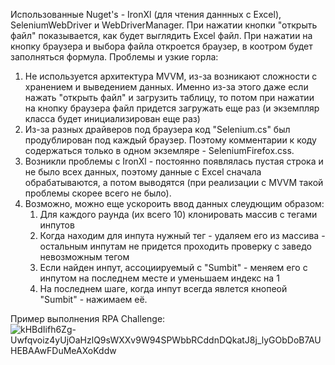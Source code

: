 Использованные Nuget's - IronXl (для чтения даннных с Excel), SeleniumWebDriver и WebDriverManager.
При нажатии кнопки "открыть файл" показывается, как будет выглядить Excel файл.
При нажатии на кнопку браузера и выбора файла откроется браузер, в коотром будет заполняться формула.
Проблемы и узкие горла:
1. Не используется архитектура MVVM, из-за возникают сложности с хранением и выведением данных. Именно из-за этого даже если нажать "открыть файл" и загрузить таблицу, то потом при нажатии на кнопку браузера файл придется загружать еще раз (и экземпляр класса будет инициализирован еще раз)
2. Из-за разных драйверов под браузера код "Selenium.cs" был продублирован под каждый браузер. Поэтому комментарии к коду содержаться только в одном экземляре - SeleniumFirefox.css.
3. Возникли проблемы с IronXl - постоянно появлялась пустая строка и не было всех данных, поэтому данные с Excel сначала обрабатываются, а потом выводятся (при реализации с MVVM такой проблемы скорее всего не было).
4. Возможно, можно еще ускороить ввод данных слеудющим образом:
    1. Для каждого раунда (их всего 10) клонировать массив с тегами инпутов
    2. Когда находим для инпута нужный тег - удаляем его из массива - остальным инпутам не придется проходить проверку с заведо невозможным тегом
    3. Если найден инпут, ассоциируемый с "Sumbit" - меняем его с инпутом на последнем месте и уменьшаем индекс на 1
    4. На последнем шаге, когда инпут всегда явлется кнопеой "Sumbit" - нажимаем её.
 
Пример выполнения RPA Challenge:![kHBdIifh6Zg-Uwfqvoiz4yUjOaHzlQ9sWXXv9W94SPWbbRCddnDQkatJ8j_lyGObDoB7AUHEBAAwFDuMeAXoKddw](https://user-images.githubusercontent.com/83097203/171958253-caa6980f-dfa5-4729-8423-3cbdd34cfb4a.jpg)
